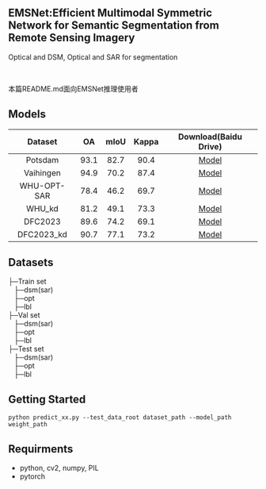 

## EMSNet:Efficient Multimodal Symmetric Network for Semantic Segmentation from Remote Sensing Imagery

Optical and DSM, Optical and SAR for segmentation

<br />

 本篇README.md面向EMSNet推理使用者
 
## Models
| Dataset     | OA          | mIoU          | Kappa          | Download(Baidu Drive)                                           |
| :----:      |    :----:   |       :----:  | :----:         | :----:                                                          |
| Potsdam     | 93.1        | 82.7          | 90.4           | [Model](https://pan.baidu.com/s/10ZOnvlccKk0Wk7eqFUjHPQ?pwd=ied2)        |
| Vaihingen   | 94.9        | 70.2          | 87.4           | [Model](https://pan.baidu.com/s/10ZOnvlccKk0Wk7eqFUjHPQ?pwd=ied2)        |
| WHU-OPT-SAR | 78.4        | 46.2          | 69.7           | [Model](https://pan.baidu.com/s/10ZOnvlccKk0Wk7eqFUjHPQ?pwd=ied2)        |
| WHU_kd      | 81.2        | 49.1          | 73.3           | [Model](https://pan.baidu.com/s/10ZOnvlccKk0Wk7eqFUjHPQ?pwd=ied2)        |
| DFC2023     | 89.6        | 74.2          | 69.1           | [Model](https://pan.baidu.com/s/10ZOnvlccKk0Wk7eqFUjHPQ?pwd=ied2)        |
| DFC2023_kd  | 90.7        | 77.1          | 73.2           | [Model](https://pan.baidu.com/s/10ZOnvlccKk0Wk7eqFUjHPQ?pwd=ied2)        |

## Datasets
├─Train set <br />
&nbsp;&nbsp; ├─dsm(sar) <br />
&nbsp;&nbsp;  ├─opt <br />
&nbsp;&nbsp;  ├─lbl <br />
├─Val set <br />
&nbsp;&nbsp;  ├─dsm(sar) <br />
&nbsp;&nbsp;  ├─opt <br />
&nbsp;&nbsp;  ├─lbl <br />
├─Test set <br />
&nbsp;&nbsp;  ├─dsm(sar) <br />
&nbsp;&nbsp;  ├─opt <br />
&nbsp;&nbsp;  ├─lbl <br />

## Getting Started

    python predict_xx.py --test_data_root dataset_path --model_path weight_path 

## Requirments

* python, cv2, numpy, PIL
* pytorch






